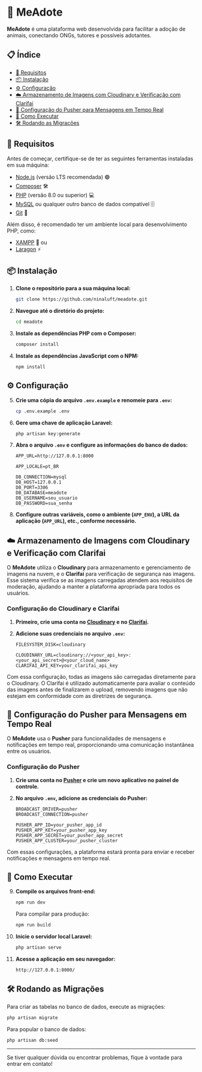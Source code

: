 
# 🐾 MeAdote

**MeAdote** é uma plataforma web desenvolvida para facilitar a adoção de animais, conectando ONGs, tutores e possíveis adotantes.

## 📋 Índice

- [🔧 Requisitos](#requisitos)
- [📦 Instalação](#instalação)
- [⚙️ Configuração](#configuração)
- [☁️ Armazenamento de Imagens com Cloudinary e Verificação com Clarifai](#armazenamento-de-imagens-com-cloudinary-e-verificação-com-clarifai)
- [💬 Configuração do Pusher para Mensagens em Tempo Real](#configuração-do-pusher-para-mensagens-em-tempo-real)
- [🚀 Como Executar](#como-executar)
- [🛠️ Rodando as Migrações](#rodando-as-migrações)

## 🔧 Requisitos

Antes de começar, certifique-se de ter as seguintes ferramentas instaladas em sua máquina:

- [Node.js](https://nodejs.org/) (versão LTS recomendada) 🟢
- [Composer](https://getcomposer.org/) 🛠️
- [PHP](https://www.php.net/downloads.php) (versão 8.0 ou superior) 💻
- [MySQL](https://www.mysql.com/downloads/) ou qualquer outro banco de dados compatível 🗄️
- [Git](https://git-scm.com/) 🧰

Além disso, é recomendado ter um ambiente local para desenvolvimento PHP, como:

- [XAMPP](https://www.apachefriends.org/index.html) 🐘 ou
- [Laragon](https://laragon.org/) ⚡

## 📦 Instalação

1. **Clone o repositório para a sua máquina local:**

   ```bash
   git clone https://github.com/ninaluft/meadote.git
   ```

2. **Navegue até o diretório do projeto:**

   ```bash
   cd meadote
   ```

3. **Instale as dependências PHP com o Composer:**

   ```bash
   composer install
   ```

4. **Instale as dependências JavaScript com o NPM:**

   ```bash
   npm install
   ```

## ⚙️ Configuração

5. **Crie uma cópia do arquivo `.env.example` e renomeie para `.env`:**

   ```bash
   cp .env.example .env
   ```

6. **Gere uma chave de aplicação Laravel:**

   ```bash
   php artisan key:generate
   ```

7. **Abra o arquivo `.env` e configure as informações do banco de dados:**

   ```env
   APP_URL=http://127.0.0.1:8000

   APP_LOCALE=pt_BR
   
   DB_CONNECTION=mysql
   DB_HOST=127.0.0.1
   DB_PORT=3306
   DB_DATABASE=meadote
   DB_USERNAME=seu_usuario
   DB_PASSWORD=sua_senha
   ```

8. **Configure outras variáveis, como o ambiente (`APP_ENV`), a URL da aplicação (`APP_URL`), etc., conforme necessário.**

## ☁️ Armazenamento de Imagens com Cloudinary e Verificação com Clarifai

O **MeAdote** utiliza o **Cloudinary** para armazenamento e gerenciamento de imagens na nuvem, e o **Clarifai** para verificação de segurança nas imagens. Esse sistema verifica se as imagens carregadas atendem aos requisitos de moderação, ajudando a manter a plataforma apropriada para todos os usuários.

### Configuração do Cloudinary e Clarifai

1. **Primeiro, crie uma conta no [Cloudinary](https://cloudinary.com/) e no [Clarifai](https://www.clarifai.com/).**
2. **Adicione suas credenciais no arquivo `.env`:**

   ```env
   FILESYSTEM_DISK=cloudinary

   CLOUDINARY_URL=cloudinary://<your_api_key>:<your_api_secret>@<your_cloud_name>
   CLARIFAI_API_KEY=your_clarifai_api_key
   ```

Com essa configuração, todas as imagens são carregadas diretamente para o Cloudinary. O Clarifai é utilizado automaticamente para avaliar o conteúdo das imagens antes de finalizarem o upload, removendo imagens que não estejam em conformidade com as diretrizes de segurança.

## 💬 Configuração do Pusher para Mensagens em Tempo Real

O **MeAdote** usa o **Pusher** para funcionalidades de mensagens e notificações em tempo real, proporcionando uma comunicação instantânea entre os usuários.

### Configuração do Pusher

1. **Crie uma conta no [Pusher](https://pusher.com/) e crie um novo aplicativo no painel de controle.**
2. **No arquivo `.env`, adicione as credenciais do Pusher:**

   ```env
   BROADCAST_DRIVER=pusher
   BROADCAST_CONNECTION=pusher

   PUSHER_APP_ID=your_pusher_app_id
   PUSHER_APP_KEY=your_pusher_app_key
   PUSHER_APP_SECRET=your_pusher_app_secret
   PUSHER_APP_CLUSTER=your_pusher_cluster
   ```

Com essas configurações, a plataforma estará pronta para enviar e receber notificações e mensagens em tempo real.

## 🚀 Como Executar

9. **Compile os arquivos front-end:**

   ```bash
   npm run dev
   ```

   Para compilar para produção:

   ```bash
   npm run build
   ```

10. **Inicie o servidor local Laravel:**

    ```bash
    php artisan serve
    ```

11. **Acesse a aplicação em seu navegador:**

    ```
    http://127.0.0.1:8000/
    ```

## 🛠️ Rodando as Migrações

Para criar as tabelas no banco de dados, execute as migrações:

```bash
php artisan migrate
```

Para popular o banco de dados:

```bash
php artisan db:seed 
```


---

Se tiver qualquer dúvida ou encontrar problemas, fique à vontade para entrar em contato!
